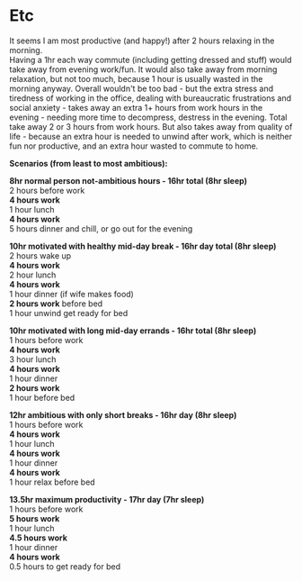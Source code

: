 # Etc

It seems I am most productive \(and happy!\) after 2 hours relaxing in the morning.  
Having a 1hr each way commute \(including getting dressed and stuff\) would take away from evening work/fun. It would also take away from morning relaxation, but not too much, because 1 hour is usually wasted in the morning anyway. Overall wouldn't be too bad - but the extra stress and tiredness of working in the office, dealing with bureaucratic frustrations and social anxiety - takes away an extra 1+ hours from work hours in the evening - needing more time to decompress, destress in the evening. Total take away 2 or 3 hours from work hours. But also takes away from quality of life - because an extra hour is needed to unwind after work, which is neither fun nor productive, and an extra hour wasted to commute to home.

**Scenarios \(from least to most ambitious\):**

**8hr normal person not-ambitious hours - 16hr total \(8hr sleep\)**  
2 hours before work  
**4 hours work**  
1 hour lunch  
**4 hours work**  
5 hours dinner and chill, or go out for the evening

**10hr motivated with healthy mid-day break - 16hr day total \(8hr sleep\)**  
2 hours wake up  
**4 hours work**  
2 hour lunch  
**4 hours work**  
1 hour dinner \(if wife makes food\)  
**2 hours work** before bed  
1 hour unwind get ready for bed

**10hr motivated with long mid-day errands - 16hr total \(8hr sleep\)**  
1 hours before work  
**4 hours work**  
3 hour lunch  
**4 hours work**  
1 hour dinner  
**2 hours work**  
1 hour before bed

**12hr ambitious with only short breaks - 16hr day \(8hr sleep\)**  
1 hours before work  
**4 hours work**  
1 hour lunch  
**4 hours work**  
1 hour dinner  
**4 hours work**  
1 hour relax before bed

**13.5hr maximum productivity - 17hr day \(7hr sleep\)**  
1 hours before work  
**5 hours work**  
1 hour lunch  
**4.5 hours work**  
1 hour dinner  
**4 hours work**  
0.5 hours to get ready for bed

